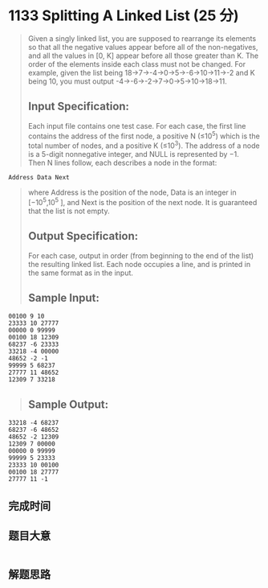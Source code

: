 # 1133 Splitting A Linked List (25 分)
> Given a singly linked list, you are supposed to rearrange its elements so that all the negative values appear before all of the non-negatives, and all the values in [0, K] appear before all those greater than K. The order of the elements inside each class must not be changed. For example, given the list being 18→7→-4→0→5→-6→10→11→-2 and K being 10, you must output -4→-6→-2→7→0→5→10→18→11.  
> ## Input Specification:  
> Each input file contains one test case. For each case, the first line contains the address of the first node, a positive N (≤10<sup>5</sup>) which is the total number of nodes, and a positive K (≤10<sup>3</sup>). The address of a node is a 5-digit nonnegative integer, and NULL is represented by −1.  
> Then N lines follow, each describes a node in the format:  
```
Address Data Next
```
> where Address is the position of the node, Data is an integer in [−10<sup>5</sup>,10<sup>5</sup> ], and Next is the position of the next node. It is guaranteed that the list is not empty.  
> ## Output Specification:  
> For each case, output in order (from beginning to the end of the list) the resulting linked list. Each node occupies a line, and is printed in the same format as in the input.  
> ## Sample Input:
```
00100 9 10
23333 10 27777
00000 0 99999
00100 18 12309
68237 -6 23333
33218 -4 00000
48652 -2 -1
99999 5 68237
27777 11 48652
12309 7 33218
```
> ## Sample Output:
```
33218 -4 68237
68237 -6 48652
48652 -2 12309
12309 7 00000
00000 0 99999
99999 5 23333
23333 10 00100
00100 18 27777
27777 11 -1
```
## 完成时间

## 题目大意
```
```
## 解题思路
```
```